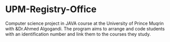 # UPM-Registry-Office

Computer science project in JAVA course at the University of Prince Muqrin with &Dr.Ahmed Algogandi.
The program aims to arrange and code students with an identification number and link them to the courses they study.
